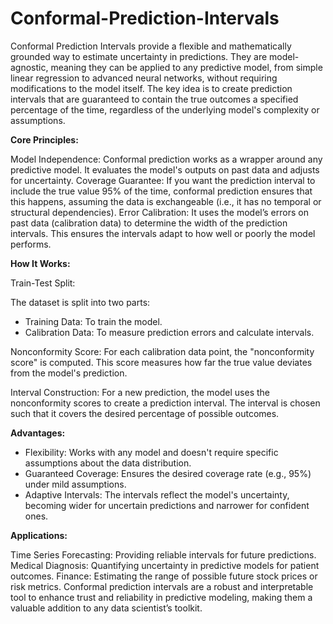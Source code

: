 # Conformal-Prediction-Intervals

Conformal Prediction Intervals provide a flexible and mathematically grounded way to estimate uncertainty in predictions. They are model-agnostic, meaning they can be applied to any predictive model, from simple linear regression to advanced neural networks, without requiring modifications to the model itself. The key idea is to create prediction intervals that are guaranteed to contain the true outcomes a specified percentage of the time, regardless of the underlying model's complexity or assumptions.

**Core Principles:**

Model Independence:
Conformal prediction works as a wrapper around any predictive model. It evaluates the model's outputs on past data and adjusts for uncertainty.
Coverage Guarantee:
If you want the prediction interval to include the true value 95% of the time, conformal prediction ensures that this happens, assuming the data is exchangeable (i.e., it has no temporal or structural dependencies).
Error Calibration:
It uses the model’s errors on past data (calibration data) to determine the width of the prediction intervals. This ensures the intervals adapt to how well or poorly the model performs.

**How It Works:**

Train-Test Split:

The dataset is split into two parts: 
* Training Data: To train the model.
* Calibration Data: To measure prediction errors and calculate intervals.

Nonconformity Score: For each calibration data point, the "nonconformity score" is computed. This score measures how far the true value deviates from the model's prediction.

Interval Construction: For a new prediction, the model uses the nonconformity scores to create a prediction interval. The interval is chosen such that it covers the desired percentage of possible outcomes.

**Advantages:**

* Flexibility: Works with any model and doesn't require specific assumptions about the data distribution.
* Guaranteed Coverage: Ensures the desired coverage rate (e.g., 95%) under mild assumptions.
* Adaptive Intervals: The intervals reflect the model's uncertainty, becoming wider for uncertain predictions and narrower for confident ones.

**Applications:**

Time Series Forecasting: Providing reliable intervals for future predictions.
Medical Diagnosis: Quantifying uncertainty in predictive models for patient outcomes.
Finance: Estimating the range of possible future stock prices or risk metrics.
Conformal prediction intervals are a robust and interpretable tool to enhance trust and reliability in predictive modeling, making them a valuable addition to any data scientist’s toolkit.
